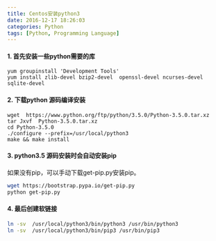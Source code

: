 ```yaml
---
title: Centos安装python3
date: 2016-12-17 18:26:03
categories: Python
tags: [Python, Programming Language]
---
```


#### 1. 首先安装一些python需要的库

```shell
yum groupinstall 'Development Tools'
yum install zlib-devel bzip2-devel  openssl-devel ncurses-devel sqlite-devel
```
#### 2. 下载python 源码编译安装
```shell
wget  https://www.python.org/ftp/python/3.5.0/Python-3.5.0.tar.xz
tar Jxvf  Python-3.5.0.tar.xz
cd Python-3.5.0
./configure --prefix=/usr/local/python3
make && make install
```

#### 3. python3.5 源码安装时会自动安装pip
如果没有pip，可以手动下载get-pip.py安装pip。

```bash
wget https://bootstrap.pypa.io/get-pip.py
python get-pip.py
```

#### 4. 最后创建软链接
```sh
ln -sv  /usr/local/python3/bin/python3 /usr/bin/python3
ln -sv  /usr/local/python3/bin/pip3 /usr/bin/pip3
```
